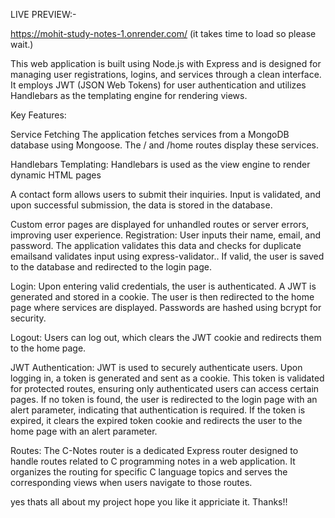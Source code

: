 LIVE PREVIEW:-

https://mohit-study-notes-1.onrender.com/
(it takes time to load so please wait.)

This web application is built using Node.js with Express and is designed for managing user registrations, logins, and services through a clean interface. It employs JWT (JSON Web Tokens) for user authentication and utilizes Handlebars as the templating engine for rendering views.

Key Features:

Service Fetching
The application fetches services from a MongoDB database using Mongoose. The / and /home routes display these services.

Handlebars Templating:
Handlebars is used as the view engine to render dynamic HTML pages

A contact form allows users to submit their inquiries. Input is validated, and upon successful submission, the data is stored in the database.

Custom error pages are displayed for unhandled routes or server errors, improving user experience.
Registration: User inputs their name, email, and password. The application validates this data and checks for duplicate emailsand validates input using express-validator.. If valid, the user is saved to the database and redirected to the login page.

Login: Upon entering valid credentials, the user is authenticated. A JWT is generated and stored in a cookie. The user is then redirected to the home page where services are displayed. Passwords are hashed using bcrypt for security.

Logout: Users can log out, which clears the JWT cookie and redirects them to the home page.

JWT Authentication:
JWT is used to securely authenticate users. Upon logging in, a token is generated and sent as a cookie. This token is validated for protected routes, ensuring only authenticated users can access certain pages.
If no token is found, the user is redirected to the login page with an alert parameter, indicating that authentication is required.
If the token is expired, it clears the expired token cookie and redirects the user to the home page with an alert parameter.

Routes:
The C-Notes router is a dedicated Express router designed to handle routes related to C programming notes in a web application. It organizes the routing for specific C language topics and serves the corresponding views when users navigate to those routes.

yes thats all about my project hope you like it appriciate it.
Thanks!!

